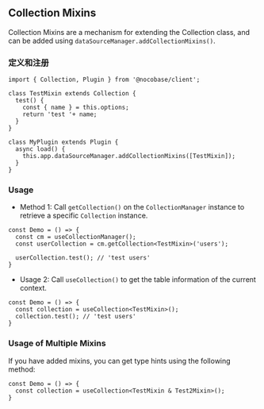 
## Collection Mixins

Collection Mixins are a mechanism for extending the Collection class, and can be added using `dataSourceManager.addCollectionMixins()`.

### 定义和注册

```tsx | pure
import { Collection, Plugin } from '@nocobase/client';

class TestMixin extends Collection {
  test() {
    const { name } = this.options;
    return 'test '+ name;
  }
}

class MyPlugin extends Plugin {
  async load() {
    this.app.dataSourceManager.addCollectionMixins([TestMixin]);
  }
}
```

### Usage

- Method 1: Call `getCollection()` on the `CollectionManager` instance to retrieve a specific `Collection` instance.

```tsx | pure
const Demo = () => {
  const cm = useCollectionManager();
  const userCollection = cm.getCollection<TestMixin>('users');

  userCollection.test(); // 'test users'
}
```

- Usage 2: Call `useCollection()` to get the table information of the current context.

```tsx | pure
const Demo = () => {
  const collection = useCollection<TestMixin>();
  collection.test(); // 'test users'
}
```

### Usage of Multiple Mixins

If you have added mixins, you can get type hints using the following method:

```tsx | pure
const Demo = () => {
  const collection = useCollection<TestMixin & Test2Mixin>();
}
```

<code src='./demos/data-source-manager/mixins.tsx'></code>
